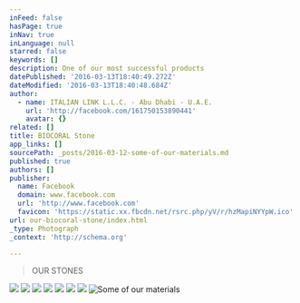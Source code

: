 ```yaml
---
inFeed: false
hasPage: true
inNav: true
inLanguage: null
starred: false
keywords: []
description: One of our most successful products
datePublished: '2016-03-13T18:40:49.272Z'
dateModified: '2016-03-13T18:40:48.684Z'
author:
  - name: ITALIAN LINK L.L.C. - Abu Dhabi - U.A.E.
    url: 'http://facebook.com/161750153890441'
    avatar: {}
related: []
title: BIOCORAL Stone
app_links: []
sourcePath: _posts/2016-03-12-some-of-our-materials.md
published: true
authors: []
publisher:
  name: Facebook
  domain: www.facebook.com
  url: 'http://www.facebook.com'
  favicon: 'https://static.xx.fbcdn.net/rsrc.php/yV/r/hzMapiNYYpW.ico'
url: our-biocoral-stone/index.html
_type: Photograph
_context: 'http://schema.org'

---
```

> OUR STONES

![](https://the-grid-user-content.s3-us-west-2.amazonaws.com/6c7147c8-786a-4812-8b2c-5183c4e88970.jpg)
![](https://the-grid-user-content.s3-us-west-2.amazonaws.com/9269251e-36fb-4a55-9ceb-7c4c1df7e042.png)
![](https://the-grid-user-content.s3-us-west-2.amazonaws.com/b1442491-1e28-4c51-9e93-9597eb15abd6.png)
![](https://the-grid-user-content.s3-us-west-2.amazonaws.com/c2f3579e-f31d-494c-ad09-04fada266f45.png)
![](https://the-grid-user-content.s3-us-west-2.amazonaws.com/543dd12e-b670-4b2f-8019-fce30e0493e4.png)
![](https://the-grid-user-content.s3-us-west-2.amazonaws.com/f4d3889c-3c3b-4f95-8b32-2dd8a3fcd3f0.jpg)
![](https://the-grid-user-content.s3-us-west-2.amazonaws.com/ab5ff826-6597-4e80-a331-635335fd402b.png)
![Some of our materials](https://scontent.xx.fbcdn.net/hphotos-xap1/t31.0-8/s720x720/1072585_539666582765461_239245886_o.jpg)